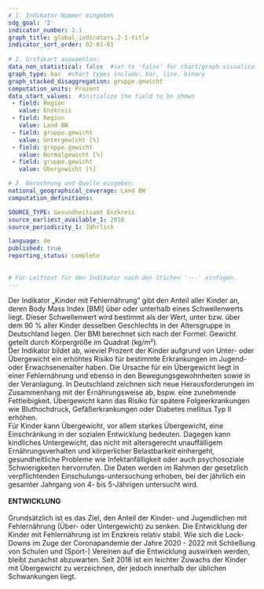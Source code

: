 ```yaml
---
# 1. Indikator-Nummer eingeben 
sdg_goal: '2'
indicator_number: 2.1
graph_title: global_indicators.2-1-title
indicator_sort_order: 02-01-01
 
# 2. Grafikart auswaehlen: 
data_non_statistical: false  #set to 'false' for chart/graph visualization 
graph_type: bar  #chart types include: bar, line, binary 
graph_stacked_disaggregation: gruppe.gewicht
computation_units: Prozent 
data_start_values:  #initialize the field to be shown  
 - field: Region 
   value: Enzkreis
 - field: Region 
   value: Land BW
 - field: gruppe.gewicht
   value: Untergewicht [%]
 - field: gruppe.gewicht 
   value: Normalgewicht [%]
 - field: gruppe.gewicht 
   value: Übergewicht [%]

# 3. Berechnung und Quelle eingeben: 
national_geographical_coverage: Land BW
computation_definitions: 

SOURCE_TYPE: Gesundheitsamt Enzkreis
source_earliest_available_1: 2010
source_periodicity_1: Jährlich

language: de   
published: true 
reporting_status: complete
 
 
# Für Leittext für den Indikator nach den Stichen '---' einfügen. 
---
```


Der Indikator „Kinder mit Fehlernährung“ gibt den Anteil aller Kinder an, deren Body Mass Index [BMI] über oder unterhalb eines Schwellenwerts liegt. Dieser Schwellenwert wird bestimmt als der Wert, unter bzw. über dem 90 % aller Kinder desselben Geschlechts in der Altersgruppe in Deutschland liegen. Der BMI berechnet sich nach der Formel: Gewicht geteilt durch Körpergröße im Quadrat (kg/m²). <br>
Der Indikator bildet ab, wieviel Prozent der Kinder aufgrund von Unter- oder Übergewicht ein erhöhtes Risiko für bestimmte Erkrankungen im Jugend- oder Erwachsenenalter haben. Die Ursache für ein Übergewicht liegt in einer Fehlernährung und ebenso in den Bewegungsgewohnheiten sowie in der Veranlagung. In Deutschland zeichnen sich neue Herausforderungen im Zusammenhang mit der Ernährungsweise ab, bspw. eine zunehmende Fettleibigkeit. Übergewicht kann das Risiko für spätere Folgeerkrankungen wie Bluthochdruck, Gefäßerkrankungen oder Diabetes mellitus Typ II erhöhen. <br>
Für Kinder kann Übergewicht, vor allem starkes Übergewicht, eine Einschränkung in der sozialen Entwicklung bedeuten. Dagegen kann kindliches Untergewicht, das nicht mit altersgerecht unauffälligem Ernährungsverhalten und körperlicher Belastbarkeit einhergeht, gesundheitliche Probleme wie Infektanfälligkeit oder auch psychosoziale Schwierigkeiten hervorrufen. Die Daten werden im Rahmen der gesetzlich verpflichtenden Einschulungs-untersuchung erhoben, bei der jährlich ein gesamter Jahrgang von 4- bis 5-Jährigen untersucht wird. <br>
<br>
**ENTWICKLUNG** <br>
<br>
Grundsätzlich ist es das Ziel, den Anteil der Kinder- und Jugendlichen mit Fehlernährung (Über- oder Untergewicht) zu senken. Die Entwicklung der Kinder mit Fehlernährung ist im Enzkreis relativ stabil. Wie sich die Lock-Downs im Zuge der Coronapandemie der Jahre 2020 - 2022 mit Schließung von Schulen und (Sport-) Vereinen auf die Entwicklung auswirken werden, bleibt zunächst abzuwarten. Seit 2018 ist ein leichter Zuwachs der Kinder mit Übergewicht zu verzeichnen, der jedoch innerhalb der üblichen Schwankungen liegt.
